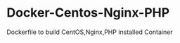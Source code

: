 Docker-Centos-Nginx-PHP
=======================

Dockerfile to build CentOS,Nginx,PHP installed Container
